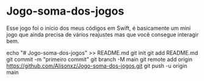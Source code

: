 # Jogo-soma-dos-jogos
Esse jogo foi o início dos meus códigos em Swift, é basicamente um mini jogo que ainda precisa de vários reajustes mas que você consegue interagir bem.

echo "# Jogo-soma-dos-jogos" >> README.md 
git init 
git add README.md 
git commit -m "primeiro commit" 
git branch -M main 
git remote add origin https://github.com/Alisonxz/Jogo-soma-dos-jogos.git
 git push -u origin main
